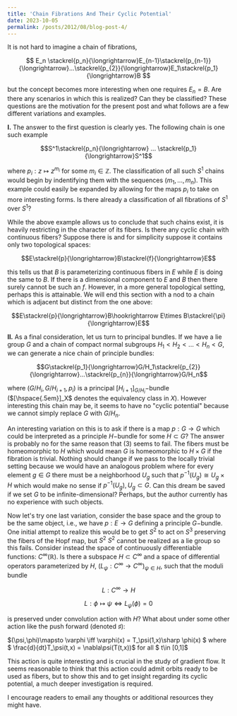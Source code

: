 ```yaml
---
title: 'Chain Fibrations And Their Cyclic Potential'
date: 2023-10-05
permalink: /posts/2012/08/blog-post-4/
---
```


It is not hard to imagine a chain of fibrations, 

$$
E_n \stackrel{p_n}{\longrightarrow}E_{n-1}\stackrel{p_{n-1}}{\longrightarrow}...\stackrel{p_{2}}{\longrightarrow}E_1\stackrel{p_1}{\longrightarrow}B
$$

but the concept becomes more interesting when one requires $E_n=B$. Are there any scenarios in which this is realized? Can they be classified? These questions are the motivation for the present post and what follows are a few different variations and examples.

**I.**  The answer to the first question is clearly yes. The following chain is one such example

$$S^1\stackrel{p_n}{\longrightarrow} ... \stackrel{p_1}{\longrightarrow}S^1$$

where $p_i: z\mapsto z^{m_i}$ for some $m_i\in \mathbb{Z}$. The classification of all such $S^1$ chains would begin by indentifying them with the sequences $(m_1,...,m_n)$. This example could easily be expanded by allowing for the maps $p_i$ to take on more interesting forms. Is there already a classification of all fibrations of $S^1$ over $S^1$? 

While the above example allows us to conclude that such chains exist, it is heavily restricting in the character of its fibers. Is there any cyclic chain with continuous fibers? Suppose there is and for simplicity suppose it contains only two topological spaces:

$$E\stackrel{p}{\longrightarrow}B\stackrel{f}{\longrightarrow}E$$

this tells us that $B$ is parameterizing continuous fibers in $E$ while $E$ is doing the same to $B$. If there is a dimensional component to $E$ and $B$ then there surely cannot be such an $f$. However, in a more general topological setting, perhaps this is attainable. We will end this section with a nod to a chain which is adjacent but distinct from the one above:

$$E\stackrel{p}{\longrightarrow}B\hookrightarrow E\times B\stackrel{\pi}{\longrightarrow}E$$

**II.** As a final consideration, let us turn to principal bundles. If we have a lie group $G$ and a chain of compact normal subgroups $H_1 < H_2 < ... < H_n < G$, we can generate a nice chain of principle bundles:

$$G\stackrel{p_1}{\longrightarrow}G/H_1\stackrel{p_{2}}{\longrightarrow}...\stackrel{p_{n}}{\longrightarrow}G/H_n$$

where $(G/H_i,G/H_{i+1},p_i)$ is a principal $[H_{i+1}]_{G/H_i}-$bundle ($[\hspace{.5em}]_X$ denotes the equivalency class in $X$). However interesting this chain may be, it seems to have no "cyclic potential" because we cannot simply replace $G$ with $G/H_n$. 

An interesting variation on this is to ask if there is a map $p: G\to G$ which could be interpreted as a principle $H-$bundle for some $H\subset G$? The answer is probably no for the same reason that (3) seems to fail. The fibers must be homeomorphic to $H$ which would mean $G$ is homeomorphic to $H\times G$ if the fibration is trivial. Nothing should change if we pass to the locally trivial setting because we would have an analogous problem where for every element $g\in G$ there must be a neighborhood $U_g$ such that $p^{-1}(U_g)\cong U_g \times H$ which would make no sense if $p^{-1}(U_g),U_g \subset G$. Can this dream be saved if we set $G$ to be infinite-dimensional? Perhaps, but the author currently has no experience with such objects.

Now let's try one last variation, consider the base space and the group to be the same object, i.e., we have $p: E\to G$ defining a principle $G-$bundle. One initial attempt to realize this would be to get $S^2$ to act on $S^3$ preserving the fibers of the Hopf map, but $S^2$ $S^2$ cannot be realized as a lie group so this fails. Consider instead the space of continuously differentiable functions: $C^\infty (\mathbb{R})$. Is there a subspace $H\subset C^\infty$ and a space of differential operators parameterized by $H$, $(L_\psi: C^\infty \to C^\infty)_{\psi\in H}$, such that the moduli bundle 

$$L: C^\infty \to H $$

$$L: \phi \mapsto \psi \iff L_\psi(\phi) = 0$$ 

is preserved under convolution action with $H$? What about under some other action like the push forward (denoted $\sharp$): 

$(\psi,\phi)\mapsto \varphi \iff \varphi(x) = T_\psi(1,x)\sharp \phi(x) $  where  $ \frac{d}{dt}T_\psi(t,x) = \nabla\psi(T(t,x))$  for all  $ t\in [0,1]$

This action is quite interesting and is crucial in the study of gradient flow. It seems reasonable to think that this action could admit orbits ready to be used as fibers, but to show this and to get insight regarding its cyclic potential, a much deeper investigation is required. 



I encourage readers to email any thoughts or additional resources they might have.
